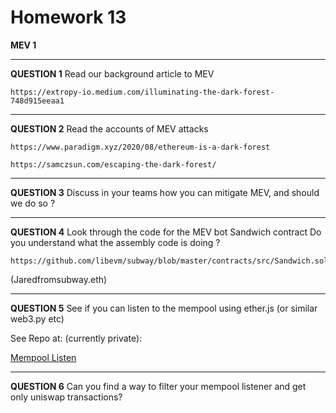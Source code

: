 # Homework 13

**MEV 1**

---

**QUESTION 1**
Read our background article to MEV

    https://extropy-io.medium.com/illuminating-the-dark-forest-748d915eeaa1

---

**QUESTION 2**
Read the accounts of MEV attacks

    https://www.paradigm.xyz/2020/08/ethereum-is-a-dark-forest

    https://samczsun.com/escaping-the-dark-forest/

---

**QUESTION 3**
Discuss in your teams how you can mitigate MEV, and
should we do so ?

---

**QUESTION 4**
Look through the code for the MEV bot Sandwich
contract
Do you understand what the assembly code is doing ?

    https://github.com/libevm/subway/blob/master/contracts/src/Sandwich.sol

(Jaredfromsubway.eth)

---

**QUESTION 5**
See if you can listen to the mempool using ether.js (or
similar web3.py etc)

See Repo at: (currently private):

[Mempool Listen](https://github.com/ecorey/MempoolMonitor)

---

**QUESTION 6**
Can you find a way to filter your mempool listener and
get only uniswap transactions?
